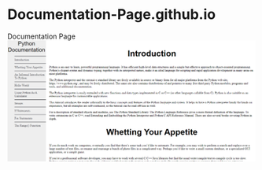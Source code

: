# Documentation-Page.github.io
Documentation Page
<img src="https://raw.githubusercontent.com/Ghost3119/Documentation-Page.github.io/master/documentation_page.png">
